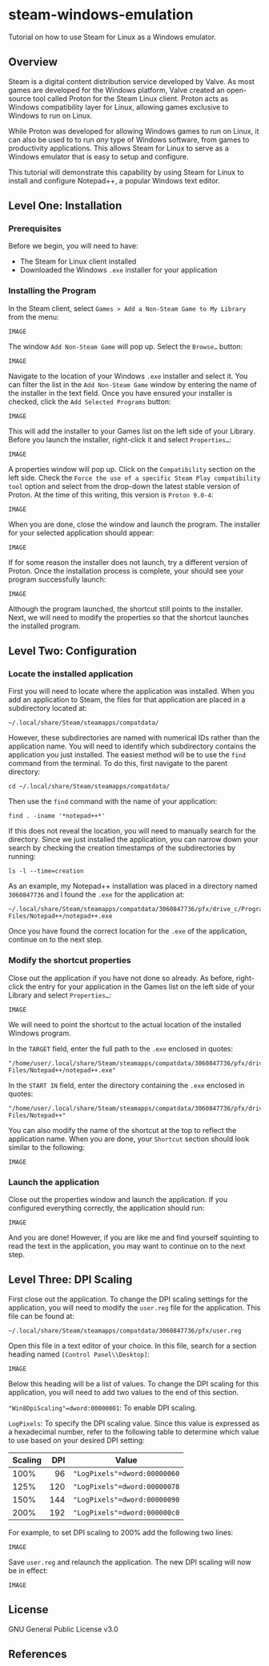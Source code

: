 # **steam-windows-emulation**

Tutorial on how to use Steam for Linux as a Windows emulator.

## Overview

Steam is a digital content distribution service developed by Valve.
As most games are developed for the Windows platform, Valve created
an open-source tool called Proton for the Steam Linux client.
Proton acts as Windows compatibility layer for Linux, allowing games
exclusive to Windows to run on Linux.

While Proton was developed for allowing Windows games to run on Linux,
it can also be used to to run *any* type of Windows software,
from games to productivity applications.
This allows Steam for Linux to serve as a Windows emulator that is easy
to setup and configure.

This tutorial will demonstrate this capability by using Steam for Linux
to install and configure Notepad++, a popular Windows text editor.

## Level One: Installation

### Prerequisites

Before we begin, you will need to have:

* The Steam for Linux client installed
* Downloaded the Windows `.exe` installer for your application

### Installing the Program

In the Steam client, select `Games > Add a Non-Steam Game to My Library`
from the menu:

`IMAGE`

The window `Add Non-Steam Game` will pop up. Select the `Browse…` button:

`IMAGE`

Navigate to the location of your Windows `.exe` installer and select it.
You can filter the list in the `Add Non-Steam Game` window by entering
the name of the installer in the text field. Once you have ensured your
installer is checked, click the `Add Selected Programs` button:

`IMAGE`

This will add the installer to your Games list on the left side of your
Library. Before you launch the installer, right-click it and select
`Properties…`:

`IMAGE`

A properties window will pop up.
Click on the `Compatibility` section on the left side.
Check the `Force the use of a specific Steam Play compatibility tool` option
and select from the drop-down the latest stable version of Proton.
At the time of this writing, this version is `Proton 9.0-4`:

`IMAGE`

When you are done, close the window and launch the program.
The installer for your selected application should appear:

`IMAGE`

If for some reason the installer does not launch, try a different version of
Proton. Once the installation process is complete, your should see your
program successfully launch:

`IMAGE`

Although the program launched, the shortcut still points to the installer.
Next, we will need to modify the properties so that the shortcut launches
the installed program.

## Level Two: Configuration

### Locate the installed application

First you will need to locate where the application was installed.
When you add an application to Steam, the files for that application
are placed in a subdirectory located at:

```
~/.local/share/Steam/steamapps/compatdata/
```

However, these subdirectories are named with numerical IDs rather than the
application name. You will need to identify which subdirectory contains the application
you just installed. The easiest method will be to use the `find` command
from the terminal. To do this, first navigate to the parent directory:

```
cd ~/.local/share/Steam/steamapps/compatdata/
```

Then use the `find` command with the name of your application:

```
find . -iname '*notepad++*'
```

If this does not reveal the location, you will need to manually search for the
directory. Since we just installed the application,
you can narrow down your search by checking the creation timestamps
of the subdirectories by running:

```
ls -l --time=creation
```

As an example, my Notepad++ installation was placed in a directory named `3060847736`
and I found the `.exe` for the application at:

```
~/.local/share/Steam/steamapps/compatdata/3060847736/pfx/drive_c/Program Files/Notepad++/notepad++.exe
```

Once you have found the correct location for the `.exe` of the application,
continue on to the next step.

### Modify the shortcut properties

Close out the application if you have not done so already.
As before, right-click the entry for your application in the Games list
on the left side of your Library and select `Properties…`:

`IMAGE`

We will need to point the shortcut to the actual location of the installed
Windows program.

In the `TARGET` field, enter the full path to the `.exe` enclosed in quotes:

```
"/home/user/.local/share/Steam/steamapps/compatdata/3060847736/pfx/drive_c/Program Files/Notepad++/notepad++.exe"
```

In the `START IN` field, enter the directory containing the `.exe` enclosed in quotes:

```
"/home/user/.local/share/Steam/steamapps/compatdata/3060847736/pfx/drive_c/Program Files/Notepad++"
```

You can also modify the name of the shortcut at the top to reflect the application name.
When you are done, your `Shortcut` section should look similar to the following:

`IMAGE`

### Launch the application

Close out the properties window and launch the application.
If you configured everything correctly, the application should run:

`IMAGE`

And you are done! However, if you are like me and find yourself squinting
to read the text in the application, you may want to continue on to the
next step.

## Level Three: DPI Scaling

First close out the application.
To change the DPI scaling settings for the application, you will need to
modify the `user.reg` file for the application. This file can be found at:

```
~/.local/share/Steam/steamapps/compatdata/3060847736/pfx/user.reg
```

Open this file in a text editor of your choice. In this file, search for a section
heading named `[Control Panel\\Desktop]`:

`IMAGE`

Below this heading will be a list of values. To change the DPI scaling for this
application, you will need to add two values to the end of this section.

`"Win8DpiScaling"=dword:00000001`: To enable DPI scaling.

`LogPixels`: To specify the DPI scaling value. Since this value
is expressed as a hexadecimal number, refer to the following table to determine
which value to use based on your desired DPI setting:

| Scaling | DPI | Value |
| ---- | ----: | ---- |
| 100% | 96 | `"LogPixels"=dword:00000060` |
| 125% | 120 | `"LogPixels"=dword:00000078` |
| 150% | 144 | `"LogPixels"=dword:00000090` |
| 200% | 192 | `"LogPixels"=dword:000000c0` |

For example, to set DPI scaling to 200% add the following two lines:

`IMAGE`

Save `user.reg` and relaunch the application. The new DPI scaling
will now be in effect:

`IMAGE`

## License

GNU General Public License v3.0

## References

